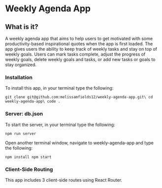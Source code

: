 # Weekly Agenda App

## What is it? 

A weekly agenda app that aims to help users to get motivated with some productivity-based inspirational quotes when the app is first loaded. The app gives users the ability to keep track of weekly tasks and stay on top of weekly goals. Users can mark tasks complete, adjust the progress of weekly goals, delete weekly goals and tasks, or add new tasks or goals to stay organized. 

### Installation

To install this app, in your terminal type the following:

`git clone git@github.com:melissamfields12/weekly-agenda-app.git\
cd weekly-agenda-app\
code .`

### Server: db.json

To start the server, in your terminal type the following:

`npm run server`

Open another terminal window, navigate to weekly-agenda-app and type the following:

`npm install
npm start`

### Client-Side Routing

This app includes 3 client-side routes using React Router.


